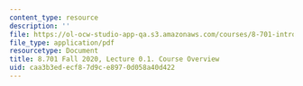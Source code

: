 ```yaml
---
content_type: resource
description: ''
file: https://ol-ocw-studio-app-qa.s3.amazonaws.com/courses/8-701-introduction-to-nuclear-and-particle-physics-fall-2020/caa3b3edecf87d9ce8970d058a40d422_MIT8_701f20_lec0.1.pdf
file_type: application/pdf
resourcetype: Document
title: 8.701 Fall 2020, Lecture 0.1. Course Overview
uid: caa3b3ed-ecf8-7d9c-e897-0d058a40d422
---
```

